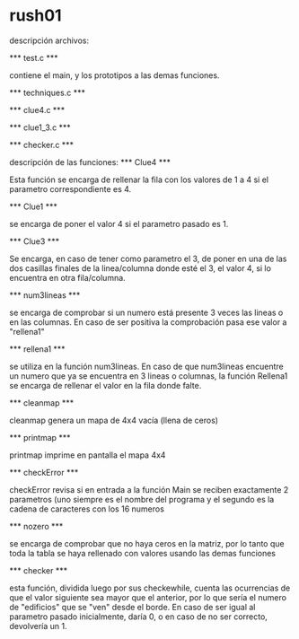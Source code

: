 # rush01

descripción archivos:

*** test.c ***


contiene el main, y los prototipos a las demas funciones.


*** techniques.c ***

*** clue4.c ***

*** clue1_3.c ***

*** checker.c ***

descripción de las funciones:
*** Clue4 ***

Esta función se encarga de rellenar la fila con los valores de 1 a 4 si el parametro correspondiente es 4.

*** Clue1 ***

se encarga de poner el valor 4 si el parametro pasado es 1.

*** Clue3 ***

Se encarga, en caso de tener como parametro el 3, de poner en una de las dos casillas finales de la linea/columna donde esté el 3, el valor 4, si lo encuentra en otra fila/columna.

*** num3lineas ***

se encarga de comprobar si un numero está presente 3 veces las lineas o en las columnas. En caso de ser positiva la comprobación pasa ese valor a "rellena1"

*** rellena1 ***

se utiliza en la función num3lineas. En caso de que num3lineas encuentre un numero que ya se encuentra en 3 lineas o columnas, la función Rellena1 se encarga de rellenar el valor en la fila donde falte.

*** cleanmap ***

cleanmap genera un mapa de 4x4 vacía (llena de ceros)

*** printmap ***

printmap imprime en pantalla el mapa 4x4

*** checkError ***

checkError revisa si en entrada a la función Main se reciben exactamente 2 parametros (uno siempre es el nombre del programa y el segundo es la cadena de caracteres con los 16 numeros

*** nozero ***

se encarga de comprobar que no haya ceros en la matriz, por lo tanto que toda la tabla se haya rellenado con valores usando las demas funciones

*** checker ***

esta función, dividida luego por sus checkewhile, cuenta las ocurrencias de que el valor siguiente sea mayor que el anterior, por lo que sería el numero de "edificios" que se "ven" desde el borde. En caso de ser igual al parametro pasado inicialmente, daría 0, o en caso de no ser correcto, devolvería un 1.
